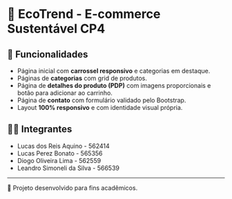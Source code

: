 # 🌱 EcoTrend - E-commerce Sustentável CP4

## 🚀 Funcionalidades
- Página inicial com **carrossel responsivo** e categorias em destaque.  
- Páginas de **categorias** com grid de produtos.  
- Página de **detalhes do produto (PDP)** com imagens proporcionais e botão para adicionar ao carrinho.  
- Página de **contato** com formulário validado pelo Bootstrap.  
- Layout **100% responsivo** e com identidade visual própria.  

## 👨‍💻 Integrantes
- Lucas dos Reis Aquino - 562414  
- Lucas Perez Bonato - 565356  
- Diogo Oliveira Lima - 562559  
- Leandro Simoneli da Silva - 566539  

---

📌 Projeto desenvolvido para fins acadêmicos.  
